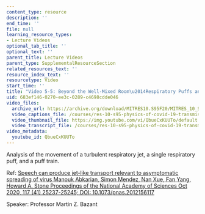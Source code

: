```yaml
---
content_type: resource
description: ''
end_time: ''
file: null
learning_resource_types:
- Lecture Videos
optional_tab_title: ''
optional_text: ''
parent_title: Lecture Videos
parent_type: SupplementalResourceSection
related_resources_text: ''
resource_index_text: ''
resourcetype: Video
start_time: ''
title: "Video 5-5: Beyond the Well-Mixed Room\u2014Respiratory Puffs and Jets"
uid: 683ef146-0270-ee3c-0289-c4698cdde046
video_files:
  archive_url: https://archive.org/download/MITRES10.S95F20/MITRES_10_S95F20_0505_300k.mp4
  video_captions_file: /courses/res-10-s95-physics-of-covid-19-transmission-fall-2020/4dac8712bb8e52ec839c0c2b5d9d2b16_QbueCxKUUTo.vtt
  video_thumbnail_file: https://img.youtube.com/vi/QbueCxKUUTo/default.jpg
  video_transcript_file: /courses/res-10-s95-physics-of-covid-19-transmission-fall-2020/afec030213d465eb0ce3dc3969dc3192_QbueCxKUUTo.pdf
video_metadata:
  youtube_id: QbueCxKUUTo
---
```


Analysis of the movement of a turbulent respiratory jet, a single respiratory puff, and a puff train.

Ref: [Speech can produce jet-like transport relevant to asymptomatic spreading of virus Manouk Abkarian, Simon Mendez, Nan Xue, Fan Yang, Howard A. Stone Proceedings of the National Academy of Sciences Oct 2020, 117 (41) 25237-25245; DOI: 10.1073/pnas.2012156117](https://doi.org/10.1073/pnas.2012156117)

Speaker: Professor Martin Z. Bazant
